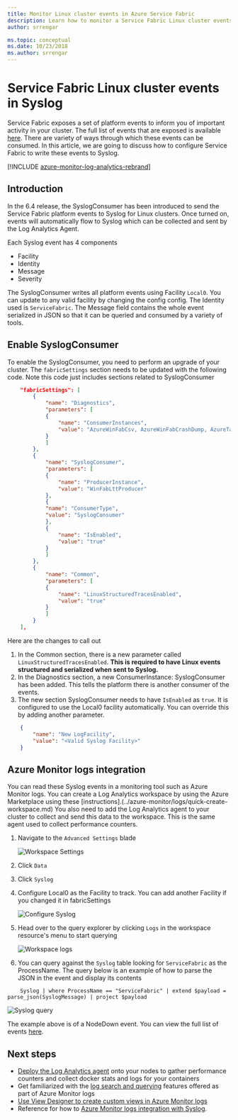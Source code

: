 ```yaml
---
title: Monitor Linux cluster events in Azure Service Fabric 
description: Learn how to monitor a Service Fabric Linux cluster events by writing Service Fabric platform events to Syslog.
author: srrengar

ms.topic: conceptual
ms.date: 10/23/2018
ms.author: srrengar
---
```


# Service Fabric Linux cluster events in Syslog

Service Fabric exposes a set of platform events to inform you of important activity in your cluster. The full list of events that are exposed is available [here](service-fabric-diagnostics-event-generation-operational.md). There are variety of ways through which these events can be consumed. In this article, we are going to discuss how to configure Service Fabric to write these events to Syslog.

[!INCLUDE [azure-monitor-log-analytics-rebrand](../../includes/azure-monitor-log-analytics-rebrand.md)]

## Introduction

In the 6.4 release, the SyslogConsumer has been introduced to send the Service Fabric platform events to Syslog for Linux clusters. Once turned on, events will automatically flow to Syslog which can be collected and sent by the Log Analytics Agent.

Each Syslog event has 4 components
* Facility
* Identity
* Message
* Severity

The SyslogConsumer writes all platform events using Facility `Local0`. You can update to any valid facility by changing the config  config. The Identity used is `ServiceFabric`. The Message field contains the whole event serialized in JSON so that it can be queried and consumed by a variety of tools. 

## Enable SyslogConsumer

To enable the SyslogConsumer, you need to perform an upgrade of your cluster. The `fabricSettings` section needs to be updated with the following code. Note this code just includes sections related to SyslogConsumer

```json
    "fabricSettings": [
        {
            "name": "Diagnostics",
            "parameters": [
            {
                "name": "ConsumerInstances",
                "value": "AzureWinFabCsv, AzureWinFabCrashDump, AzureTableWinFabEtwQueryable, SyslogConsumer"
            }
            ]
        },
        {
            "name": "SyslogConsumer",
            "parameters": [
            {
                "name": "ProducerInstance",
                "value": "WinFabLttProducer"
            },
            {
            "name": "ConsumerType",
            "value": "SyslogConsumer"
            },
            {
                "name": "IsEnabled",
                "value": "true"
            }
            ]
        },
        {
            "name": "Common",
            "parameters": [
            {
                "name": "LinuxStructuredTracesEnabled",
                "value": "true"
            }
            ]
        }
    ],
```

Here are the changes to call out
1. In the Common section, there is a new parameter called `LinuxStructuredTracesEnabled`. **This is required to have Linux events structured and serialized when sent to Syslog.**
2. In the Diagnostics section, a new ConsumerInstance: SyslogConsumer has been added. This tells the platform there is another consumer of the events. 
3. The new section SyslogConsumer needs to have `IsEnabled` as `true`. It is configured to use the Local0 facility automatically. You can override this by adding another parameter.

```json
    {
        "name": "New LogFacility",
        "value": "<Valid Syslog Facility>"
    }
```

## Azure Monitor logs integration
You can read these Syslog events in a monitoring tool such as Azure Monitor logs. You can create a Log Analytics workspace by using the Azure Marketplace using these [instructions].(../azure-monitor/logs/quick-create-workspace.md)
You also need to add the Log Analytics agent to your cluster to collect and send this data to the workspace. This is the same agent used to collect performance counters. 

1. Navigate to the `Advanced Settings` blade

    ![Workspace Settings](media/service-fabric-diagnostics-oms-syslog/workspace-settings.png)

2. Click `Data`
3. Click `Syslog`
4. Configure Local0 as the Facility to track. You can add another Facility if you changed it in fabricSettings

    ![Configure Syslog](media/service-fabric-diagnostics-oms-syslog/syslog-configure.png)
5. Head over to the query explorer by clicking `Logs` in the workspace resource's menu to start querying

    ![Workspace logs](media/service-fabric-diagnostics-oms-syslog/workspace-logs.png)
6. You can query against the `Syslog` table looking for `ServiceFabric` as the ProcessName. The query below is an example of how to parse the JSON in the event and display its contents

```kusto
    Syslog | where ProcessName == "ServiceFabric" | extend $payload = parse_json(SyslogMessage) | project $payload
```

![Syslog query](media/service-fabric-diagnostics-oms-syslog/syslog-query.png)

The example above is of a NodeDown event. You can view the full list of events [here](service-fabric-diagnostics-event-generation-operational.md).

## Next steps
* [Deploy the Log Analytics agent](service-fabric-diagnostics-oms-agent.md) onto your nodes to gather performance counters and collect docker stats and logs for your containers
* Get familiarized with the [log search and querying](../azure-monitor/logs/log-query-overview.md) features offered as part of Azure Monitor logs
* [Use View Designer to create custom views in Azure Monitor logs](../azure-monitor/visualizations/view-designer.md)
* Reference for how to [Azure Monitor logs integration with Syslog](../azure-monitor/agents/data-sources-syslog.md).
